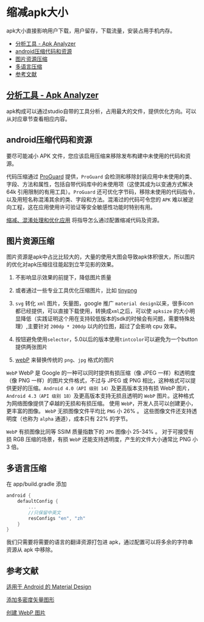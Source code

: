# 缩减apk大小

apk大小直接影响用户下载，用户留存，下载流量，安装占用手机内存。

* [分析工具 - Apk Analyzer](#ApkAnalyzer)
* [android压缩代码和资源](#android压缩代码和资源)
* [图片资源压缩](#图片资源压缩)
* [多语言压缩](#多语言压缩)
* [参考文献](#参考文献)

## <a name="ApkAnalyzer">[分析工具 - Apk Analyzer](../tools/apkAnalyzer.md)<a/>

apk构成可以通过studio自带的工具分析，占用最大的文件，提供优化方向。可以从对应章节查看相应内容。

## <a name="android压缩代码和资源">android压缩代码和资源<a/>

要尽可能减小 APK 文件，您应该启用压缩来移除发布构建中未使用的代码和资源。

代码压缩通过 [ProGuard](./proGuard.md) 提供，`ProGuard` 会检测和移除封装应用中未使用的类、字段、方法和属性，包括自带代码库中的未使用项（这使其成为以变通方式解决 64k 引用限制的有用工具）。`ProGuard` 还可优化字节码，移除未使用的代码指令，以及用短名称混淆其余的类、字段和方法。混淆过的代码可令您的 `APK` 难以被逆向工程，这在应用使用许可验证等安全敏感性功能时特别有用。

[缩减、混淆处理和优化应用](./shrinkCode.md) 将指导怎么通过配置缩减代码及资源。

## <a name="图片资源压缩">图片资源压缩<a/>

图片资源是apk中占比比较大的，大量的使用大图会导致apk体积很大，所以图片的优化对apk压缩往往能起到立竿见影的效果。

1. 不影响显示效果的前提下，降低图片质量

2. 或者通过一些专业工具优化压缩图片，比如 [tinypng](https://github.com/lkl22/CommonTools/blob/master/util/TinifyUtil.py)

3. `svg` 转化 `xml` 图片，矢量图，google 推广 `material design`以来，很多icon都已经提供，可以直接下载使用，转换成`xml`之后，可以使 `apksize` 的大小明显降低（实践证明这个用在支持较低版本的sdk的时候会有问题，需要特殊处理）,主要针对 `200dp * 200dp` 以内的位图，超过了会影响 cpu 效率。

4. 按钮避免使用`selector`，5.0以后的版本使用`tintcolor`可以避免为一个button提供两张图片

5. [webP](https://developers.google.cn/speed/webp/?hl=zh_cn) 来替换传统的 `png`、`jpg` 格式的图片

`WebP` WebP 是 Google 的一种可以同时提供有损压缩（像 JPEG 一样）和透明度（像 PNG 一样）的图片文件格式，不过与 JPEG 或 PNG 相比，这种格式可以提供更好的压缩。`Android 4.0（API 级别 14）`及更高版本支持有损 WebP 图片，`Android 4.3（API 级别 18）`及更高版本支持无损且透明的 `WebP` 图片。这种格式为网络图像提供了卓越的无损和有损压缩。 使用 `WebP`，开发人员可以创建更小，更丰富的图像。 `WebP` 无损图像文件平均比 `PNG` 小 26% 。 这些图像文件还支持透明度（也称为 `alpha` 通道），成本只有 22% 的字节。

`WebP` 有损图像比同等 SSIM 质量指数下的 `JPG` 图像小 25-34% 。 对于可接受有损 RGB 压缩的场景，有损 `WebP` 还能支持透明度，产生的文件大小通常比 PNG 小 3 倍。

## 多语言压缩

在 app/build.gradle 添加

```groovy
android {
    defaultConfig {
        ...
        //只保留中英文
        resConfigs "en", "zh"
    }
}
```

我们只需要将需要的语言的翻译资源打包进 apk，通过配置可以将多余的字符串资源从 apk 中移除。




## <a name="参考文献">参考文献<a/>

[适用于 Android 的 Material Design](https://developer.android.google.cn/guide/topics/ui/look-and-feel?hl=zh_cn)

[添加多密度矢量图形](https://developer.android.google.cn/studio/write/vector-asset-studio?hl=zh_cn#importing)

[创建 WebP 图片](https://developer.android.google.cn/studio/write/convert-webp?hl=zh_cn)

